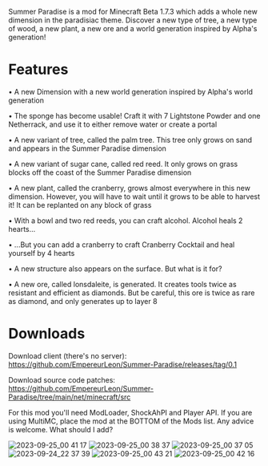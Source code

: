 Summer Paradise is a mod for Minecraft Beta 1.7.3 which adds a whole new dimension in the paradisiac theme. Discover a new type of tree, a new type of wood, a new plant, a new ore and a world generation inspired by Alpha's generation!

# Features
•   A new Dimension with a new world generation inspired by Alpha's world generation

•   The sponge has become usable! Craft it with 7 Lightstone Powder and one Netherrack, and use it to either remove water or create a portal

•   A new variant of tree, called the palm tree. This tree only grows on sand and appears in the Summer Paradise dimension

•   A new variant of sugar cane, called red reed. It only grows on grass blocks off the coast of the Summer Paradise dimension

•   A new plant, called the cranberry, grows almost everywhere in this new dimension. However, you will have to wait until it grows to be able to harvest it! It can be replanted on any block of grass

•   With a bowl and two red reeds, you can craft alcohol. Alcohol heals 2 hearts...

•   ...But you can add a cranberry to craft Cranberry Cocktail and heal yourself by 4 hearts

•   A new structure also appears on the surface. But what is it for?

•   A new ore, called lonsdaleite, is generated. It creates tools twice as resistant and efficient as diamonds. 
But be careful, this ore is twice as rare as diamond, and only generates up to layer 8

# Downloads
Download client (there's no server): https://github.com/EmpereurLeon/Summer-Paradise/releases/tag/0.1

Download source code patches: https://github.com/EmpereurLeon/Summer-Paradise/tree/main/net/minecraft/src


For this mod you'll need ModLoader, ShockAhPI and Player API. If you are using MultiMC, place the mod at the BOTTOM of the Mods list.
Any advice is welcome. What should I add?

![2023-09-25_00 41 17](https://github.com/EmpereurLeon/Summer-Paradise/assets/111201150/a826fd05-b3e5-4aac-be94-39c51fda47c9)
![2023-09-25_00 38 37](https://github.com/EmpereurLeon/Summer-Paradise/assets/111201150/8405064d-00b3-4dce-91ec-842b52711d2b)
![2023-09-25_00 37 05](https://github.com/EmpereurLeon/Summer-Paradise/assets/111201150/3621e28b-d0f6-43b5-8e1d-05ea84c16e4f)
![2023-09-24_22 37 39](https://github.com/EmpereurLeon/Summer-Paradise/assets/111201150/76b71def-eb02-4cb0-8ee5-ec0badcef051)
![2023-09-25_00 43 21](https://github.com/EmpereurLeon/Summer-Paradise/assets/111201150/a6b8e98e-aa74-49d6-8f8e-01845bf2d4d3)
![2023-09-25_00 42 16](https://github.com/EmpereurLeon/Summer-Paradise/assets/111201150/70639ca2-57e2-4061-b5b6-638cf3288eaf)

